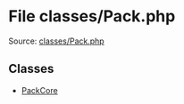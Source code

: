 File classes/Pack.php
=========

Source: [classes/Pack.php](https://github.com/PrestaShop/PrestaShop/blob/1.6.0.11/classes/Pack.php)


Classes
-------

* [PackCore](class.PackCore.md)

